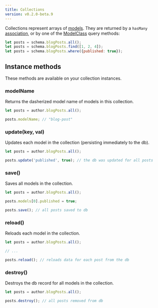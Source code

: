 ```yaml
---
title: Collections
version: v0.2.0-beta.9
---
```


Collections represent arrays of [models](../Models). They are returned by a `hasMany` [association](../models/#associations), or by one of the [ModelClass](../models/#class-methods) query methods:

```js
let posts = schema.blogPosts.all();
let posts = schema.blogPosts.find([1, 2, 4]);
let posts = schema.blogPosts.where({published: true});
```

## Instance methods

These methods are available on your collection instances.

### modelName

Returns the dasherized model name of models in this collection.

```js
let posts = author.blogPosts.all();

posts.modelName; // "blog-post"
```

### update(key, val)

Updates each model in the collection (persisting immediately to the db).

```js
let posts = author.blogPosts.all();

posts.update('published', true); // the db was updated for all posts
```

### save()

Saves all models in the collection.

```js
let posts = author.blogPosts.all();

posts.models[0].published = true;

posts.save(); // all posts saved to db
```

### reload()

Reloads each model in the collection.

```js
let posts = author.blogPosts.all();

// ...

posts.reload(); // reloads data for each post from the db
```

### destroy()

Destroys the db record for all models in the collection.

```js
let posts = author.blogPosts.all();

posts.destroy(); // all posts removed from db
```
